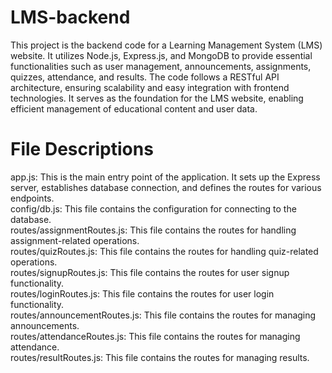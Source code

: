 # LMS-backend
This project is the backend code for a Learning Management System (LMS) website. It utilizes Node.js, Express.js, and MongoDB to provide essential functionalities such as user management, announcements, assignments, quizzes, attendance, and results. The code follows a RESTful API architecture, ensuring scalability and easy integration with frontend technologies. It serves as the foundation for the LMS website, enabling efficient management of educational content and user data.

# File Descriptions
app.js: This is the main entry point of the application. It sets up the Express server, establishes database connection, and defines the routes for various endpoints. <br />
config/db.js: This file contains the configuration for connecting to the database. <br />
routes/assignmentRoutes.js: This file contains the routes for handling assignment-related operations. <br />
routes/quizRoutes.js: This file contains the routes for handling quiz-related operations. <br />
routes/signupRoutes.js: This file contains the routes for user signup functionality. <br />
routes/loginRoutes.js: This file contains the routes for user login functionality. <br />
routes/announcementRoutes.js: This file contains the routes for managing announcements. <br />
routes/attendanceRoutes.js: This file contains the routes for managing attendance. <br />
routes/resultRoutes.js: This file contains the routes for managing results. <br />

